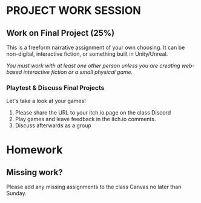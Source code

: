 # PROJECT WORK SESSION

## Work on Final Project (25%)
This is a freeform narrative assignment of your own choosing. It can be non-digital, interactive fiction, or something built in Unity/Unreal. 

_You must work with at least one other person unless you are creating web-based interactive fiction or a small physical game._

### Playtest & Discuss Final Projects
Let's take a look at your games!
1. Please share the URL to your itch.io page on the class Discord
2. Play games and leave feedback in the itch.io comments.
3. Discuss afterwards as a group

# Homework

## Missing work?
Please add any missing assignments to the class Canvas no later than Sunday.

